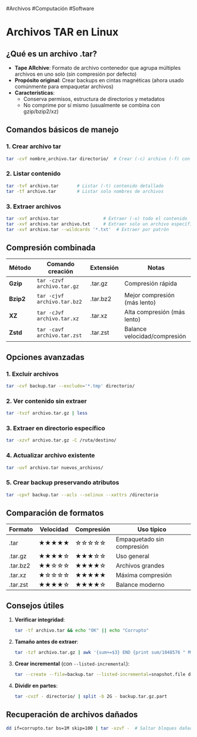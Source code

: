 #Archivos #Computación #Software 
# Archivos TAR en Linux

## ¿Qué es un archivo .tar?
- **Tape ARchive**: Formato de archivo contenedor que agrupa múltiples archivos en uno solo (sin compresión por defecto)
- **Propósito original**: Crear backups en cintas magnéticas (ahora usado comúnmente para empaquetar archivos)
- **Características**:
  - Conserva permisos, estructura de directorios y metadatos
  - No comprime por sí mismo (usualmente se combina con gzip/bzip2/xz)

## Comandos básicos de manejo

### 1. Crear archivo tar
```bash
tar -cvf nombre_archivo.tar directorio/  # Crear (-c) archivo (-f) con verbosidad (-v)
```

### 2. Listar contenido
```bash
tar -tvf archivo.tar       # Listar (-t) contenido detallado
tar -tf archivo.tar        # Listar solo nombres de archivos
```

### 3. Extraer archivos
```bash
tar -xvf archivo.tar                 # Extraer (-x) todo el contenido
tar -xvf archivo.tar archivo.txt     # Extraer solo un archivo específico
tar -xvf archivo.tar --wildcards '*.txt'  # Extraer por patrón
```

## Compresión combinada

| Método       | Comando creación           | Extensión | Notas                     |
|--------------|---------------------------|-----------|---------------------------|
| **Gzip**     | `tar -czvf archivo.tar.gz` | .tar.gz   | Compresión rápida         |
| **Bzip2**    | `tar -cjvf archivo.tar.bz2`| .tar.bz2  | Mejor compresión (más lento) |
| **XZ**       | `tar -cJvf archivo.tar.xz` | .tar.xz   | Alta compresión (más lento) |
| **Zstd**     | `tar -cavf archivo.tar.zst`| .tar.zst  | Balance velocidad/compresión |

## Opciones avanzadas

### 1. Excluir archivos
```bash
tar -cvf backup.tar --exclude='*.tmp' directorio/
```

### 2. Ver contenido sin extraer
```bash
tar -tvzf archivo.tar.gz | less
```

### 3. Extraer en directorio específico
```bash
tar -xzvf archivo.tar.gz -C /ruta/destino/
```

### 4. Actualizar archivo existente
```bash
tar -uvf archivo.tar nuevos_archivos/
```

### 5. Crear backup preservando atributos
```bash
tar -cpvf backup.tar --acls --selinux --xattrs /directorio
```

## Comparación de formatos

| Formato    | Velocidad | Compresión | Uso típico               |
|------------|-----------|------------|--------------------------|
| .tar       | ★★★★★     | ☆☆☆☆☆      | Empaquetado sin compresión |
| .tar.gz    | ★★★★☆     | ★★★☆☆      | Uso general              |
| .tar.bz2   | ★★☆☆☆     | ★★★★☆      | Archivos grandes         |
| .tar.xz    | ★☆☆☆☆     | ★★★★★      | Máxima compresión        |
| .tar.zst   | ★★★★☆     | ★★★★☆      | Balance moderno          |

## Consejos útiles

1. **Verificar integridad**:
   ```bash
   tar -tf archivo.tar && echo "OK" || echo "Corrupto"
   ```

2. **Tamaño antes de extraer**:
   ```bash
   tar -tzf archivo.tar.gz | awk '{sum+=$3} END {print sum/1048576 " MB"}'
   ```

3. **Crear incremental** (con `--listed-incremental`):
   ```bash
   tar --create --file=backup.tar --listed-incremental=snapshot.file directorio/
   ```

4. **Dividir en partes**:
   ```bash
   tar -cvzf - directorio/ | split -b 2G - backup.tar.gz.part
   ```

## Recuperación de archivos dañados
```bash
dd if=corrupto.tar bs=1M skip=100 | tar -xzvf -  # Saltar bloques dañados
```